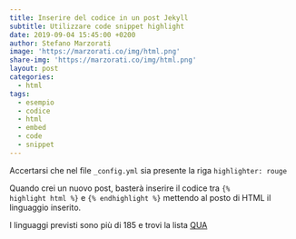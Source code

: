 ```yaml
---
title: Inserire del codice in un post Jekyll
subtitle: Utilizzare code snippet highlight
date: 2019-09-04 15:45:00 +0200
author: Stefano Marzorati
image: 'https://marzorati.co/img/html.png'
share-img: 'https://marzorati.co/img/html.png'
layout: post
categories:
  - html
tags:
  - esempio
  - codice
  - html
  - embed
  - code
  - snippet
---
```

Accertarsi che nel file <code>_config.yml</code> sia presente la riga <code>highlighter: rouge</code>

Quando crei un nuovo post, basterà inserire il codice tra <code>&#123;% highlight html %&#125;</code> e <code>&#123;% endhighlight %&#125;</code> mettendo al posto di HTML il linguaggio inserito.   

I linguaggi previsti sono più di 185 e trovi la lista <a href="https://highlightjs.org/static/demo/" target="_blank">QUA</a>
